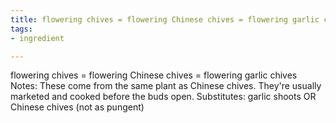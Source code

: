 ```yaml
---
title: flowering chives = flowering Chinese chives = flowering garlic chives
tags:
- ingredient

---
```

flowering chives = flowering Chinese chives = flowering garlic chives Notes: These come from the same plant as Chinese chives. They're usually marketed and cooked before the buds open. Substitutes: garlic shoots OR Chinese chives (not as pungent)
